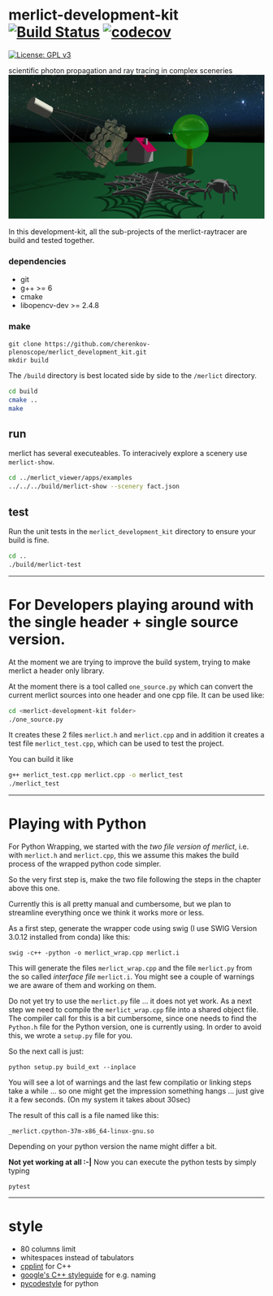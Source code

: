 # merlict-development-kit [![Build Status](https://travis-ci.org/cherenkov-plenoscope/merlict_development_kit.svg?branch=master)](https://travis-ci.org/cherenkov-plenoscope/merlict_development_kit) [![codecov](https://codecov.io/gh/cherenkov-plenoscope/merlict_development_kit/branch/master/graph/badge.svg)](https://codecov.io/gh/cherenkov-plenoscope/merlict_development_kit)

[![License: GPL v3](https://img.shields.io/badge/License-GPL%20v3-blue.svg)](https://www.gnu.org/licenses/gpl-3.0)

scientific photon propagation and ray tracing in complex sceneries
![img](Readme/fact_and_spider_web.jpg)

In this development-kit, all the sub-projects of the merlict-raytracer are build and tested together.

### dependencies
* git
* g++ >= 6
* cmake
* libopencv-dev >= 2.4.8

### make
```
git clone https://github.com/cherenkov-plenoscope/merlict_development_kit.git
mkdir build
```
The `/build` directory is best located side by side to the `/merlict` directory.

```bash
cd build
cmake ..
make
```

## run
merlict has several executeables. To interacively explore a scenery use `merlict-show`.
```bash
cd ../merlict_viewer/apps/examples
../../../build/merlict-show --scenery fact.json
```

## test
Run the unit tests in the `merlict_development_kit` directory to ensure your build is fine.


```bash
cd ..
./build/merlict-test
```

---

# For Developers playing around with the single header + single source version.

At the moment we are trying to improve the build system, trying to make
merlict a header only library.

At the moment there is a tool called `one_source.py` which can convert the current merlict
sources into one header and one cpp file. It can be used like:

```bash
cd <merlict-development-kit folder>
./one_source.py
```

It creates these 2 files `merlict.h` and `merlict.cpp` and in addition it creates
a test file `merlict_test.cpp`, which can be used to test the project.

You can build it like

```bash
g++ merlict_test.cpp merlict.cpp -o merlict_test
./merlict_test
```


---

# Playing with Python

For Python Wrapping, we started with the *two file version of merlict*, i.e.
with `merlict.h` and `merlict.cpp`, this we assume this makes the build
process of the wrapped python code simpler.

So the very first step is, make the two file following the steps in the
chapter above this one.

Currently this is all pretty manual and cumbersome, but we plan to streamline
everything once we think it works more or less.

As a first step, generate the wrapper code using swig
(I use SWIG Version 3.0.12 installed from conda) like this:

    swig -c++ -python -o merlict_wrap.cpp merlict.i

This will generate the files `merlict_wrap.cpp` and the file `merlict.py` from
the so called *interface file* `merlict.i`. You might see a couple of warnings
we are aware of them and working on them.

Do not yet try to use the `merlict.py` file ... it does not yet work. As a
next step we need to compile the `merlict_wrap.cpp` file into a shared object
file. The compiler call for this is a bit cumbersome, since one needs to
find the `Python.h` file for the Python version, one is currently using.
In order to avoid this, we wrote a `setup.py` file for you.

So the next call is just:

    python setup.py build_ext --inplace

You will see a lot of warnings and the last few compilatio or linking steps
take a while ... so one might get the impression something hangs ... just give
it a few seconds. (On my system it takes about 30sec)

The result of this call is a file named like this:

    _merlict.cpython-37m-x86_64-linux-gnu.so

Depending on your python version the name might differ a bit.

**Not yet working at all :-|**
Now you can execute the python tests by simply typing

    pytest

---

# style
- 80 columns limit
- whitespaces instead of tabulators
- [cpplint](https://github.com/cpplint/cpplint) for C++
- [google's C++ styleguide](https://google.github.io/styleguide/cppguide.html) for e.g. naming
- [pycodestyle](https://pypi.org/project/pycodestyle/) for python
